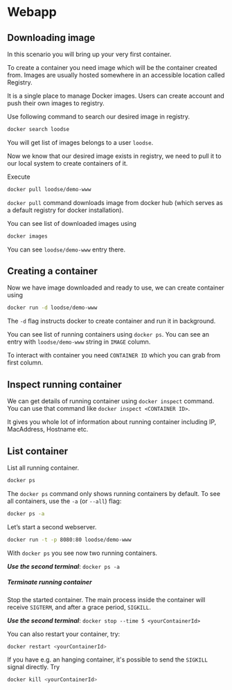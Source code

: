 # Webapp

## Downloading image

In this scenario you will bring up your very first container. 

To create a container you need image which will be the container 
created from. Images are usually hosted somewhere in an accessible 
location called Registry.

It is a single place to manage Docker images. Users can create account 
and push their own images to registry.

Use following command to search our desired image in registry.
```bash
docker search loodse
```

You will get list of images belongs to a user `loodse`.

Now we know that our desired image exists in registry, we need to pull 
it to our local system to create containers of it.

Execute 
```bash
docker pull loodse/demo-www
```

`docker pull` command downloads image from docker hub (which serves as a default registry for docker installation). 

You can see list of downloaded images using 
```bash
docker images
```

You can see `loodse/demo-www` entry there.

## Creating a container

Now we have image downloaded and ready to use, we can create container using
```bash
docker run -d loodse/demo-www
```

The `-d` flag instructs docker to create container and run it in background.

You can see list of running containers using `docker ps`. You can 
see an entry with `loodse/demo-www` string in `IMAGE` column. 

To interact with container you need `CONTAINER ID` which you can grab from 
first column.

## Inspect running container

We can get details of running container using `docker inspect` command. 
You can use that command like `docker inspect <CONTAINER ID>`.

It gives you whole lot of information about running container including IP, 
MacAddress, Hostname etc.

## List container

List all running container.
```bash
docker ps
```

The `docker ps` command only shows running containers by default. To see all containers, use the `-a` (or `--all`) flag:
```bash
docker ps -a
```

Let’s start a second webserver. 

```bash
docker run -t -p 8080:80 loodse/demo-www
```

With `docker ps` you see now two running containers.

***Use the second terminal***: `docker ps -a`

##### Terminate running container

Stop the started container. The main process inside the container will receive `SIGTERM`, and after a grace period, `SIGKILL`.

***Use the second terminal***: `docker stop --time 5 <yourContainerId>`

You can also restart your container, try:
```bash
docker restart <yourContainerId>
```

If you have e.g. an hanging container, it's possible to send the `SIGKILL` signal directly. Try
```bash
docker kill <yourContainerId>
```

